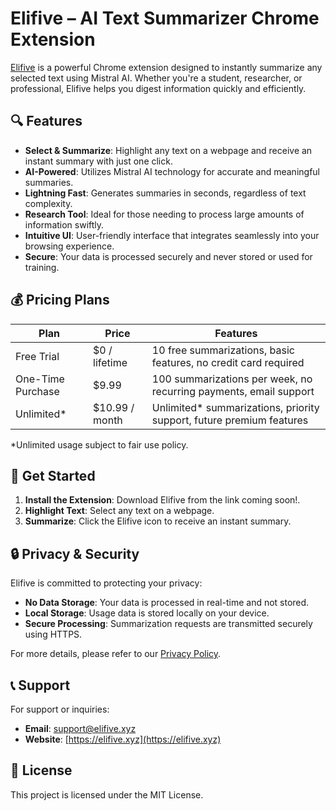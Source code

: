 # Elifive – AI Text Summarizer Chrome Extension

[Elifive](https://elifive.xyz) is a powerful Chrome extension designed to instantly summarize any selected text using Mistral AI. Whether you're a student, researcher, or professional, Elifive helps you digest information quickly and efficiently.

## 🔍 Features

- **Select & Summarize**: Highlight any text on a webpage and receive an instant summary with just one click.
- **AI-Powered**: Utilizes Mistral AI technology for accurate and meaningful summaries.
- **Lightning Fast**: Generates summaries in seconds, regardless of text complexity.
- **Research Tool**: Ideal for those needing to process large amounts of information swiftly.
- **Intuitive UI**: User-friendly interface that integrates seamlessly into your browsing experience.
- **Secure**: Your data is processed securely and never stored or used for training.

## 💰 Pricing Plans

| Plan              | Price         | Features                                                                 |
|-------------------|---------------|--------------------------------------------------------------------------|
| Free Trial        | $0 / lifetime | 10 free summarizations, basic features, no credit card required          |
| One-Time Purchase | $9.99         | 100 summarizations per week, no recurring payments, email support        |
| Unlimited*        | $10.99 / month| Unlimited* summarizations, priority support, future premium features     |

\*Unlimited usage subject to fair use policy.

## 🚀 Get Started

1. **Install the Extension**: Download Elifive from the link coming soon!.
2. **Highlight Text**: Select any text on a webpage.
3. **Summarize**: Click the Elifive icon to receive an instant summary.

## 🔒 Privacy & Security

Elifive is committed to protecting your privacy:

- **No Data Storage**: Your data is processed in real-time and not stored.
- **Local Storage**: Usage data is stored locally on your device.
- **Secure Processing**: Summarization requests are transmitted securely using HTTPS.

For more details, please refer to our [Privacy Policy](https://elifive.xyz/privacy.php).

## 📞 Support

For support or inquiries:

- **Email**: [support@elifive.xyz](mailto:support@elifive.xyz)
- **Website**: [https://elifive.xyz](https://elifive.xyz)

## 📄 License

This project is licensed under the MIT License.
